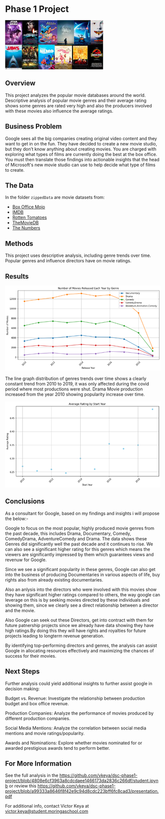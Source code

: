 # Phase 1 Project

![Movie Analysis](https://github.com/vkeya/dsc-phase1-project/blob/master/images/movie.jpg)

## Overview

This project analyzes the popular movie databases around the world. Descriptive analysis of popular movie genres and their average rating shows some genres are rated very high and also the producers involved with these movies also influence the average ratings.

## Business Problem

Google sees all the big companies creating original video content and they want to get in on the fun. They have decided to create a new movie studio, but they don’t know anything about creating movies. You are charged with exploring what types of films are currently doing the best at the box office. You must then translate those findings into actionable insights that the head of Microsoft's new movie studio can use to help decide what type of films to create.

## The Data

In the folder `zippedData` are movie datasets from:

* [Box Office Mojo](https://www.boxofficemojo.com/)
* [IMDB](https://www.imdb.com/)
* [Rotten Tomatoes](https://www.rottentomatoes.com/)
* [TheMovieDB](https://www.themoviedb.org/)
* [The Numbers](https://www.the-numbers.com/)


## Methods

This project uses descriptive analysis, including genre trends over time. Popular genres and influence directors have on movie ratings.


## Results

![Number of Movies Released Each year By Genre](https://github.com/vkeya/dsc-phase1-project/blob/master/images/Movies_released_each_year_by_Genre.png)

The line graph distribution of genres trends over time shows a clearly constant trend from 2010 to 2019, it was only affected during the covid period where most productions were shut. Drama Movie production increased from the year 2010 showing popularity increase over time.

![Average Rating By Start year](https://github.com/vkeya/dsc-phase1-project/blob/master/images/Average_rating_by_start_year.png)

## Conclusions

As a consultant for Google, based on my findings and insights i will propose the below:-

Google to focus on the most popular, highly produced movie genres from the past decade, this includes Drama, Documentary, Comedy, ComedyDrama, AdventureComedy and Drama. The data shows these Genres did significantly well the past decade and it continues to rise. We can also see a significant higher rating for this genres which means the viewers are significantly impressed by them which guarantees views and revenuw for Google.

Since we see a significant popularity in these genres, Google can also get into the business of producing Documentaries in various aspects of life, buy rights also from already existing documentaries.

Also an anlysis into the directors who were involved with this movies show they have significant higher ratings compared to others, the way google can leverage on this is by seeking movies directed by these individuals and showing them, since we clearly see a direct relationship between a director and the movie.

Also Google can seek out these Directors, get into contract with them for future patnership projects since we already have data showing they have high ratings.By doing this they will have rights and royalties for future projects leading to longterm revenue generation.

By identifying top-performing directors and genres, the analysis can assist Google in allocating resources effectively and maximizing the chances of success for their movies.

## Next Steps

Further analysis could yield additional insights to further assist google in decision making:

Budget vs. Revenue: Investigate the relationship between production budget and box office revenue.

Production Companies: Analyze the performance of movies produced by different production companies.

Social Media Mentions: Analyze the correlation between social media mentions and movie ratings/popularity.

Awards and Nominations: Explore whether movies nominated for or awarded prestigious awards tend to perform better.

## For More Information
See the full analysis in the https://github.com/vkeya/dsc-phase1-project/blob/4808e6cf3963a8cdcdaee1466173da2836c266df/student.ipynb or review this https://github.com/vkeya/dsc-phase1-project/blob/a99333a8646f8f42e9c94d8cdc223bff6fc8cad3/presentation.pdf

For additional info, contact Victor Keya at victor.keya@student.moringaschool.com
